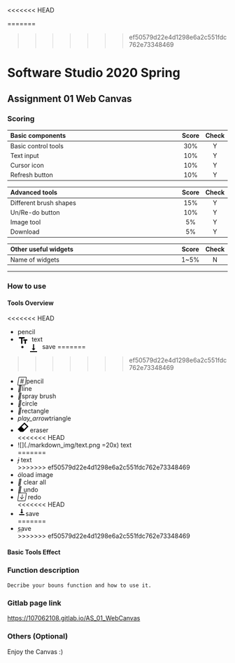 <<<<<<< HEAD


=======
>>>>>>> ef50579d22e4d1298e6a2c551fdc762e73348469
# Software Studio 2020 Spring
## Assignment 01 Web Canvas


### Scoring

| **Basic components**                             | **Score** | **Check** |
| :----------------------------------------------- | :-------: | :-------: |
| Basic control tools                              | 30%       | Y         |
| Text input                                       | 10%       | Y         |
| Cursor icon                                      | 10%       | Y         |
| Refresh button                                   | 10%       | Y         |

| **Advanced tools**                               | **Score** | **Check** |
| :----------------------------------------------- | :-------: | :-------: |
| Different brush shapes                           | 15%       | Y         |
| Un/Re-do button                                  | 10%       | Y         |
| Image tool                                       | 5%        | Y         |
| Download                                         | 5%        | Y         |

| **Other useful widgets**                         | **Score** | **Check** |
| :----------------------------------------------- | :-------: | :-------: |
| Name of widgets                                  | 1~5%     | N         |


---

### How to use 
#### Tools Overview
<link rel="stylesheet" href="https://fonts.googleapis.com/icon?family=Material+Icons"> 
<<<<<<< HEAD

-  pencil
- <img src='./markdown_img/text2.png' style="float:left">&nbsp; text
- <img src='./markdown_img/save2.png' style="float:left">&nbsp; save
=======
>>>>>>> ef50579d22e4d1298e6a2c551fdc762e73348469
<ul>
    <li><i class="material-icons">&#xe150;</i>pencil</li>
    <li><i class="material-icons">&#xe6e1;</i>line</li>
    <li><i class="material-icons">&#xe3e4;</i>spray brush</li>
    <li><i class="material-icons">&#xe061;</i>circle</li>
    <li><i class="material-icons">&#xe047;</i>rectangle</li>
    <li><i class="material-icons">play_arrow</i>triangle</li>
    <li><img src='./img/rubber_mouse.png'>  eraser</li>
<<<<<<< HEAD
    <li>![](./markdown_img/text.png =20x) text</li>
=======
    <li><i class="material-icons">&#xe245;</i> text</li>
>>>>>>> ef50579d22e4d1298e6a2c551fdc762e73348469
    <li><i class="material-icons">&#xe251;</i>load image</li>
    <li><i class="material-icons">&#xe86a;</i> clear all</li>
    <li><i class="material-icons">&#xe166;</i> undo</li>
    <li><i class="material-icons">&#xe15a;</i> redo</li>
<<<<<<< HEAD
    <li><img src='./markdown_img/save.png'>save</li>
=======
    <li><i class="material-icons">&#xe2c4;</i>save</li>
>>>>>>> ef50579d22e4d1298e6a2c551fdc762e73348469
</ul>

#### Basic Tools Effect
    

### Function description

    Decribe your bouns function and how to use it.

### Gitlab page link

https://107062108.gitlab.io/AS_01_WebCanvas

### Others (Optional)

Enjoy the Canvas :)

<style>
table th{
    width: 100%;
}
</style>